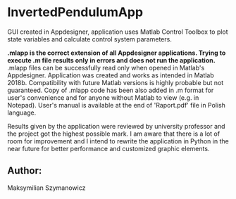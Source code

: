 # InvertedPendulumApp
GUI created in Appdesigner, application uses Matlab Control Toolbox to plot state variables and calculate control system parameters.

**.mlapp is the correct extension of all Appdesigner applications. Trying to execute .m file results only in errors and does not run the application.** .mlapp files can be successfully read only when opened in Matlab's Appdesigner.  Application was created and works as intended in Matlab 2018b. Compatibility with future Matlab versions is highly probable but not guaranteed. Copy of .mlapp code has been also added in .m format for user's convenience and for anyone without Matlab to view (e.g. in Notepad). User's manual is available at the end of 'Raport.pdf' file in Polish language.

Results given by the application were reviewed by university professor and the project got the highest possible mark. I am aware that there is a lot of room for improvement and I intend to rewrite the application in Python in the near future for better performance and customized graphic elements. 

## Author:
Maksymilian Szymanowicz
